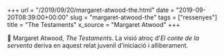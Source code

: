 +++
url = "/2019/09/20/margaret-atwood-the.html"
date = "2019-09-20T08:39:00+00:00"
slug = "margaret-atwood-the"
tags = ["ressenyes"]
title = "The Testaments"
x_source = "Margaret Atwood"
+++

📖 Margaret Atwood, *The Testaments*. La visió atroç d'*El conte de la serventa* deriva en aquest relat juvenil d’iniciació i alliberament.
